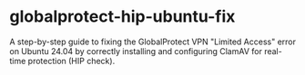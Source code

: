 # globalprotect-hip-ubuntu-fix
A step-by-step guide to fixing the GlobalProtect VPN "Limited Access" error on Ubuntu 24.04 by correctly installing and configuring ClamAV for real-time protection (HIP check).
